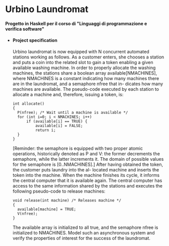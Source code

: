 # Urbino Laundromat
<h4>Progetto in Haskell per il corso di "Linguaggi di programmazione e verifica software"</h4>

<ul>
  <li>
    <strong><h4>Project specification</h4></strong>
    Urbino laundromat is now equipped with N concurrent automated stations working as follows. As a customer enters, she chooses a station and puts a coin into       the related slot to gain a token enabling a given available washing machine. In order to properly allocate the washing machines, the stations share a boolean     array available[NMACHINES], where NMACHINES is a constant indicating how many machines there are in the laundromat, and a semaphore nfree that in- dicates       how many machines are available. The pseudo-code executed by each station to allocate a machine and, therefore, issuing a token, is: <br>
    
    int allocate() 
    {
      P(nfree); /* Wait until a machine is available */
      for (int i=0; i < NMACHINES; i++)
          if (available[i] == TRUE) {
              available[i] = FALSE;
              return i;
      }
    } 
    
  [Reminder: the semaphore is equipped with two proper atomic operations, historically denoted as P and V: the former decrements the semaphore, while the latter   increments it. The domain of possible values for the semaphore is [0..NMACHINES].]
  After having obtained the token, the customer puts laundry into the al- located machine and inserts the token into the machine. When the machine finishes its     cycle, it informs the central computer that it is available again.
  The central computer has access to the same information shared by the stations and executes the following pseudo-code to release machines: <br>
  
    void release(int machine) /* Releases machine */
    {
      available[machine] = TRUE;
      V(nfree);
    } 
  
  The available array is initialized to all true, and the semaphore nfree is initialized to NMACHINES.
  Model such an asynchronous system and verify the properties of interest for the success of the laundromat.
  </li>
</ul>

